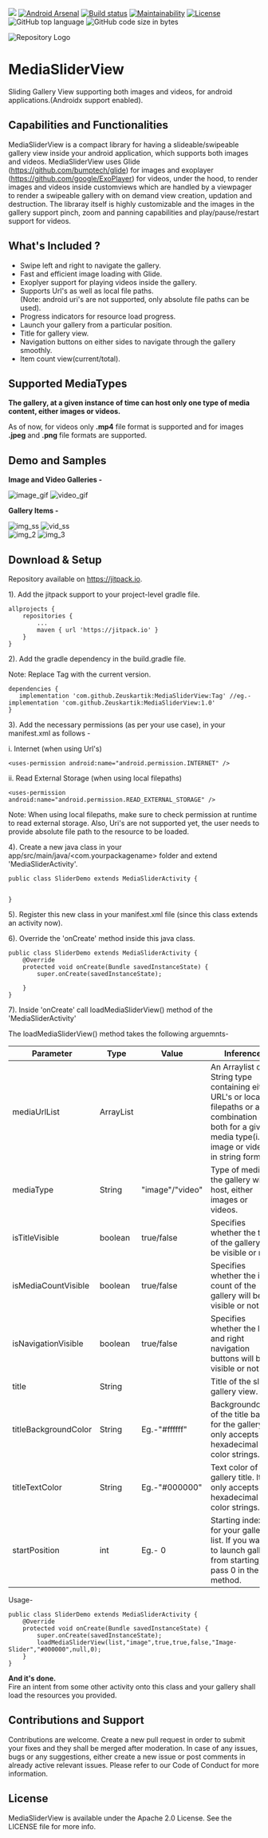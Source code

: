[![](https://img.shields.io/jitpack/v/github/Zeuskartik/MediaSliderView?label=JitPack)](https://jitpack.io/#Zeuskartik/MediaSliderView)
 [![Android Arsenal]( https://img.shields.io/badge/Android%20Arsenal-MediaSliderView-green.svg?style=flat )]( https://android-arsenal.com/details/1/7803 )  [![Build status](https://ci.appveyor.com/api/projects/status/9l0ubq1ng77dpm3n?svg=true)](https://ci.appveyor.com/project/Zeuskartik/mediasliderview)  [![Maintainability](https://api.codeclimate.com/v1/badges/ddf05107edffa60b69e7/maintainability)](https://codeclimate.com/github/Zeuskartik/MediaSliderView/maintainability) [![License](https://img.shields.io/badge/License-Apache%202.0-orange.svg)](https://opensource.org/licenses/Apache-2.0)
   ![GitHub top language](https://img.shields.io/github/languages/top/Zeuskartik/MediaSliderView?color=Green&label=Java)     ![GitHub code size in bytes](https://img.shields.io/github/languages/code-size/Zeuskartik/MediaSliderView?color=Green&label=Code%20Size)

![Repository Logo](https://res.cloudinary.com/kartiksaraf/image/upload/v1564513200/github_MediaSliderView/Media_Slider_View_jkapxa.png)

# MediaSliderView     

Sliding Gallery View supporting both images and videos, for android applications.(Androidx support enabled).


## Capabilities and Functionalities

MediaSliderView is a compact library for having a slideable/swipeable gallery view inside your android application, which supports both images and videos. MediaSliderView uses Glide (https://github.com/bumptech/glide) for images and exoplayer (https://github.com/google/ExoPlayer) for videos, under the hood, to render images and videos inside customviews which are handled by a viewpager to render a swipeable gallery with on demand view creation, updation and destruction. The libraray itself is highly customizable and the images in the gallery support pinch, zoom and panning capabilities and play/pause/restart support for videos.


## What's Included ?   

* Swipe left and right to navigate the gallery.      
* Fast and efficient image loading with Glide.       
* Exoplyer support for playing videos inside the gallery.       
* Supports Url's as well as local file paths.      
  (Note: android uri's are not supported, only absolute file paths can be used).      
* Progress indicators for resource load progress. 
* Launch your gallery from a particular position.
* Title for gallery view.    
* Navigation buttons on either sides to navigate through the gallery smoothly.    
* Item count view(current/total).


## Supported MediaTypes    

**The gallery, at a given instance of time can host only one type of media content, either images or videos.**      

As of now, for videos only **.mp4** file format is supported and for images **.jpeg** and **.png** file formats are supported.    

## Demo and Samples    

**Image and Video Galleries -**      

![image_gif](https://res.cloudinary.com/kartiksaraf/image/upload/c_scale,w_300/v1564572902/github_MediaSliderView/screenshots/phone_image_ebu0n3.gif)     ![video_gif](https://res.cloudinary.com/kartiksaraf/image/upload/c_scale,w_300/v1564573194/github_MediaSliderView/screenshots/phone_video_lv3nej.gif
)          


**Gallery Items -**  

![img_ss](https://res.cloudinary.com/kartiksaraf/image/upload/c_scale,w_300/v1564572325/github_MediaSliderView/screenshots/1564571252993_lb5ajs.jpg)     ![vid_ss](https://res.cloudinary.com/kartiksaraf/image/upload/c_scale,w_300/v1564572561/github_MediaSliderView/screenshots/video_item_jbgnkz.png)     
![img_2](https://res.cloudinary.com/kartiksaraf/image/upload/c_scale,w_300/v1564573831/github_MediaSliderView/screenshots/image_3_faxhyf.jpg) ![img_3](https://res.cloudinary.com/kartiksaraf/image/upload/c_scale,w_300/v1564573692/github_MediaSliderView/screenshots/video_2_qqm9ro.jpg)






## Download & Setup
Repository available on https://jitpack.io.  

1). Add the jitpack support to your project-level gradle file.

```Gradle
allprojects {
    repositories {
        ...
        maven { url 'https://jitpack.io' }
    }
}
```
2). Add the gradle dependency in the build.gradle file.  

Note: Replace Tag with the current version.

```Gradle
dependencies {
   implementation 'com.github.Zeuskartik:MediaSliderView:Tag' //eg.- implementation 'com.github.Zeuskartik:MediaSliderView:1.0'
}

```    


3). Add the necessary permissions (as per your use case), in your manifest.xml as follows - 

i. Internet (when using Url's)     
```
<uses-permission android:name="android.permission.INTERNET" />   
```     

ii. Read External Storage (when using local filepaths)
```
<uses-permission android:name="android.permission.READ_EXTERNAL_STORAGE" />
```    
Note: When using local filepaths, make sure to check permission at runtime to read external storage. Also, Uri's are not supported yet, the user needs to  provide absolute file path to the resource to be loaded.  


4). Create a new java class in your app/src/main/java/<com.yourpackagename> folder and extend 'MediaSliderActivity'.

```
public class SliderDemo extends MediaSliderActivity {


}
```   

5). Register this new class in your manifest.xml file (since this class extends an activity now).


6). Override the 'onCreate' method inside this java class.

```
public class SliderDemo extends MediaSliderActivity {
    @Override
    protected void onCreate(Bundle savedInstanceState) {
        super.onCreate(savedInstanceState);
        
    }
}
```    

7). Inside 'onCreate' call loadMediaSliderView() method of the 'MediaSliderActivity'    

The loadMediaSliderView() method takes the following arguemnts-    

| Parameter            | Type              | Value           | Inference                                                                                                                                                        |
|----------------------|-------------------|-----------------|------------------------------------------------------------------------------------------------------------------------------------------------------------------|
| mediaUrlList         | ArrayList<String> |                 | An Arraylist of String type containing  either URL's or local filepaths  or a combination of both  for a given media type(i.e. image or video)  in string format. |
| mediaType            | String            | "image"/"video" | Type of media the gallery will host,  either images or videos.                                                                                                   |
| isTitleVisible       | boolean           | true/false      | Specifies whether the title of the gallery  will be visible or not.                                                                                              |
| isMediaCountVisible  | boolean           | true/false      | Specifies whether the item count of the  gallery will be visible or not.                                                                                         |
| isNavigationVisible  | boolean           | true/false      | Specifies whether the left and right  navigation buttons will be visible or not.                                                                                 |
| title                | String            |                 | Title of the slider gallery view.                                                                                                                                |
| titleBackgroundColor | String            | Eg.-"#ffffff"   | Backgroundcolor of the title bar for the gallery. It only accepts hexadecimal color strings.                                                                     |
| titleTextColor       | String            | Eg.-"#000000"   | Text color of the gallery title. It only accepts hexadecimal color strings.                                                                                      |
| startPosition       | int            | Eg.- 0  | Starting index for your gallery's list. If you want to launch gallery from starting, pass 0 in the method.                                                                                      |
 
 
 Usage-  
 
 
       
```
public class SliderDemo extends MediaSliderActivity {
    @Override
    protected void onCreate(Bundle savedInstanceState) {
        super.onCreate(savedInstanceState);
        loadMediaSliderView(list,"image",true,true,false,"Image-Slider","#000000",null,0); 
    }
}
```           

**And it's done.**      
Fire an intent from some other activity onto this class and your gallery shall load the resources you provided.     

## Contributions and Support

Contributions are welcome. Create a new pull request in order to submit your fixes and they shall be merged after moderation. In case of any issues, bugs or any suggestions, either create a new issue or post comments in already active relevant issues. Please refer to our Code of Conduct for more information.



## License

MediaSliderView is available under the Apache 2.0 License. See the LICENSE file for more info.
